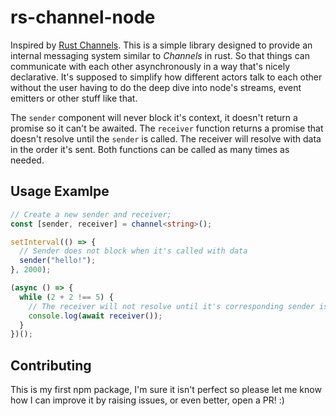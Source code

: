 # rs-channel-node

Inspired by [Rust Channels](https://doc.rust-lang.org/std/sync/mpsc/fn.channel.html).
This is a simple library designed to provide an internal messaging system similar to _Channels_ in rust. So that things can communicate with each other asynchronously in a way that's nicely declarative. It's supposed to simplify how different actors talk to each other without the user having to do the deep dive into node's streams, event emitters or other stuff like that.

The `sender` component will never block it's context, it doesn't return a promise so it can't be awaited. The `receiver` function returns a promise that doesn't resolve until the `sender` is called. The receiver will resolve with data in the order it's sent. Both functions can be called as many times as needed.

## Usage Examlpe

```typescript
// Create a new sender and receiver;
const [sender, receiver] = channel<string>();

setInterval(() => {
  // Sender does not block when it's called with data
  sender("hello!");
}, 2000);

(async () => {
  while (2 + 2 !== 5) {
    // The receiver will not resolve until it's corresponding sender is called.
    console.log(await receiver());
  }
})();
```

## Contributing
This is my first npm package, I'm sure it isn't perfect so please let me know how I can improve it by raising issues, or even better, open a PR! :)
